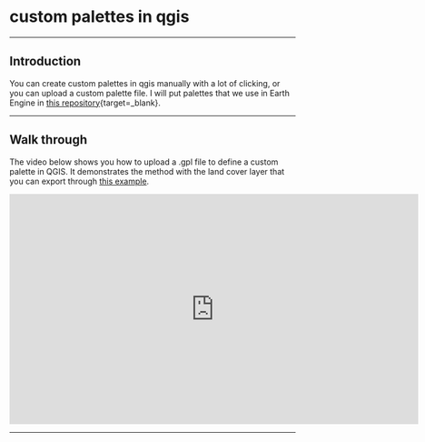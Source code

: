 # __custom palettes in qgis__  

---  

## Introduction  

You can create custom palettes in qgis manually with a lot of clicking, or you can upload a custom palette file. I will put palettes that we use in Earth Engine in [this repository][q-palettes]{target=_blank}.  

---  

## Walk through  

The video below shows you how to upload a .gpl file to define a custom palette in QGIS. It demonstrates the method with the land cover layer that you can export through [this example][x-nominal]. 

<iframe width="720" height="405" src="https://www.youtube.com/embed/7d1_HYJCEHY?si=mHNPlP7MU9bkv4EE" title="YouTube video player" frameborder="0" allow="accelerometer; autoplay; clipboard-write; encrypted-media; gyroscope; picture-in-picture; web-share" referrerpolicy="strict-origin-when-cross-origin" allowfullscreen></iframe>

---   

[q-palettes]: https://github.com/jeffhowarth/cartographic-modeling/tree/main/q-palettes  
[x-nominal]: ../methods/export.md#export-nominal-raster  